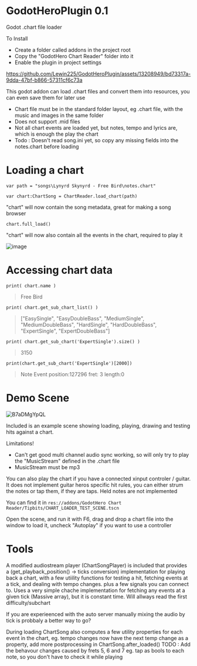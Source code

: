 # GodotHeroPlugin 0.1
Godot .chart file loader


To Install
* Create a folder called addons in the project root
* Copy the "GodotHero Chart Reader" folder into it
* Enable the plugin in project settings

https://github.com/Lewin225/GodotHeroPlugin/assets/13208949/bd73317a-9dda-47bf-b866-57311cf6c73a


This godot addon can load .chart files and convert them into resources, you can even save them for later use

* Chart file must be in the standard folder layout, eg .chart file, with the music and images in the same folder
* Does not support .mid files
* Not all chart events are loaded yet, but notes, tempo and  lyrics are, which is enough the play the chart
* Todo : Doesn't read song.ini yet, so copy any missing fields into the notes.chart before loading


# Loading a chart

`var path = "songs\Lynyrd Skynyrd - Free Bird\notes.chart"`

`var chart:ChartSong = ChartReader.load_chart(path)`

"chart" will now contain the song metadata, great for making a song browser

`chart.full_load()`

"chart" will now also contain all the events in the chart, required to play it

![image](https://github.com/Lewin225/GodotHeroPlugin/assets/13208949/a0c972ab-831f-4925-9599-2d2c6dc47e9e)


# Accessing chart data

`print( chart.name )`
>Free Bird

`print( chart.get_sub_chart_list() )`
>["EasySingle", "EasyDoubleBass", "MediumSingle", "MediumDoubleBass", "HardSingle", "HardDoubleBass", "ExpertSingle", "ExpertDoubleBass"]

`print( chart.get_sub_chart('ExpertSingle').size() )`
> 3150

`print(chart.get_sub_chart('ExpertSingle')[2000])`
> Note Event position:127296  fret: 3 length:0

# Demo Scene

![B7aDMgYpQL](https://github.com/Lewin225/GodotHeroPlugin/assets/13208949/17e758a8-6205-40bc-bf1d-57629ea7f2f8)



Included is an example scene showing loading, playing, drawing and testing hits against a chart. 

Limitations! 
* Can't get good multi channel audio sync working, so will only try to play the "MusicStream" defined in the .chart file
* MusicStream must be mp3

You can also play the chart if you have a connected xinput controler / guitar. It does not implement guitar heros specific hit rules, you can either strum the notes or tap them, if they are taps. Held notes are not implemented

You can find it in `res://addons/GodotHero Chart Reader/Tipbits/CHART_LOADER_TEST_SCENE.tscn` 

Open the scene, and run it with F6, drag and drop a chart file into the window to load it, uncheck "Autoplay" if you want to use a controller

# Tools

A modified audiostream player (ChartSongPlayer) is included that provides a (get_playback_position() -> ticks conversion) implementation for playing back a chart, with a few utiility functions for testing a hit, fetching events at a tick, and dealing with tempo changes. plus a few signals you can connect to. Uses a very simple chache implementation for fetching any events at a given tick (Massive array), but it is constant time. Will allways read the first difficulty/subchart

If you are experieenced with the auto server manually mixing the audio by tick is probbaly a better way to go?


During loading ChartSong also computes a few utility properties for each event in the chart, eg. tempo changes now have the next temp change as a property, add more postprocessing in ChartSong.after_loaded()
  TODO : Add the behavour changes caused by frets 5, 6 and 7 eg. tap as bools to each note, so you don't have to check it while playing
